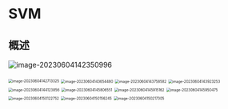 

# SVM

## 概述

![image-20230604142350996](./assets/image-20230604142350996.png)

<img src="./assets/image-20230604142713325.png" alt="image-20230604142713325"  align=center style="zoom:50%;" />

<img src="./assets/image-20230604143654480.png" alt="image-20230604143654480" style="zoom:50%;" />

<img src="./assets/image-20230604143758582.png" alt="image-20230604143758582" style="zoom:50%;" />

<img src="./assets/image-20230604143923253.png" alt="image-20230604143923253" style="zoom:50%;" />

<img src="./assets/image-20230604144123856.png" alt="image-20230604144123856" style="zoom:50%;" />

<img src="./assets/image-20230604145806551.png" alt="image-20230604145806551" style="zoom:50%;" />

<img src="./assets/image-20230604145915162.png" alt="image-20230604145915162" style="zoom:50%;" />

<img src="./assets/image-20230604145950475.png" alt="image-20230604145950475" style="zoom:50%;" />

<img src="./assets/image-20230604150122752.png" alt="image-20230604150122752" style="zoom:50%;" />

<img src="./assets/image-20230604150156245.png" alt="image-20230604150156245" style="zoom:50%;" />

<img src="./assets/image-20230604150217305.png" alt="image-20230604150217305" style="zoom:50%;" />




